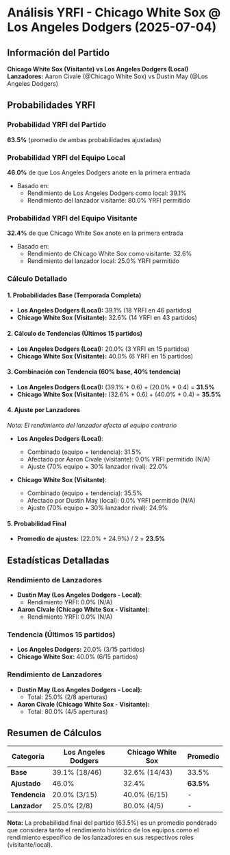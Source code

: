 # Análisis YRFI - Chicago White Sox @ Los Angeles Dodgers (2025-07-04)

## Información del Partido
**Chicago White Sox (Visitante) vs Los Angeles Dodgers (Local)**  
**Lanzadores:** Aaron Civale (@Chicago White Sox) vs Dustin May (@Los Angeles Dodgers)

## Probabilidades YRFI

### Probabilidad YRFI del Partido
**63.5%** (promedio de ambas probabilidades ajustadas)

### Probabilidad YRFI del Equipo Local
**46.0%** de que Los Angeles Dodgers anote en la primera entrada
- Basado en:
  - Rendimiento de Los Angeles Dodgers como local: 39.1%
  - Rendimiento del lanzador visitante: 80.0% YRFI permitido

### Probabilidad YRFI del Equipo Visitante
**32.4%** de que Chicago White Sox anote en la primera entrada
- Basado en:
  - Rendimiento de Chicago White Sox como visitante: 32.6%
  - Rendimiento del lanzador local: 25.0% YRFI permitido

### Cálculo Detallado

#### 1. Probabilidades Base (Temporada Completa)
- **Los Angeles Dodgers (Local):** 39.1% (18 YRFI en 46 partidos)
- **Chicago White Sox (Visitante):** 32.6% (14 YRFI en 43 partidos)

#### 2. Cálculo de Tendencias (Últimos 15 partidos)
- **Los Angeles Dodgers (Local):** 20.0% (3 YRFI en 15 partidos)
- **Chicago White Sox (Visitante):** 40.0% (6 YRFI en 15 partidos)

#### 3. Combinación con Tendencia (60% base, 40% tendencia)
- **Los Angeles Dodgers (Local):** (39.1% * 0.6) + (20.0% * 0.4) = **31.5%**
- **Chicago White Sox (Visitante):** (32.6% * 0.6) + (40.0% * 0.4) = **35.5%**

#### 4. Ajuste por Lanzadores
*Nota: El rendimiento del lanzador afecta al equipo contrario*

- **Los Angeles Dodgers (Local)**:
  - Combinado (equipo + tendencia): 31.5%
  - Afectado por Aaron Civale (visitante): 0.0% YRFI permitido (N/A)
  - Ajuste (70% equipo + 30% lanzador rival): 22.0%

- **Chicago White Sox (Visitante)**:
  - Combinado (equipo + tendencia): 35.5%
  - Afectado por Dustin May (local): 0.0% YRFI permitido (N/A)
  - Ajuste (70% equipo + 30% lanzador rival): 24.9%

#### 5. Probabilidad Final
- **Promedio de ajustes:** (22.0% + 24.9%) / 2 = **23.5%**

## Estadísticas Detalladas


### Rendimiento de Lanzadores
- **Dustin May (Los Angeles Dodgers - Local)**:
  - Rendimiento YRFI: 0.0% (N/A)
- **Aaron Civale (Chicago White Sox - Visitante)**:
  - Rendimiento YRFI: 0.0% (N/A)
### Tendencia (Últimos 15 partidos)
- **Los Angeles Dodgers:** 20.0% (3/15 partidos)
- **Chicago White Sox:** 40.0% (6/15 partidos)

### Rendimiento de Lanzadores
- **Dustin May (Los Angeles Dodgers - Local):**
  - Total: 25.0% (2/8 aperturas)
- **Aaron Civale (Chicago White Sox - Visitante):**
  - Total: 80.0% (4/5 aperturas)

## Resumen de Cálculos
| Categoría | Los Angeles Dodgers  | Chicago White Sox    | Promedio |
|-----------|----------------------|----------------------|----------|
| **Base** | 39.1% (18/46) | 32.6% (14/43) | 33.5% |
| **Ajustado** | 46.0% | 32.4% | **63.5%** |
| **Tendencia** | 20.0% (3/15) | 40.0% (6/15) | - |
| **Lanzador** | 25.0% (2/8) | 80.0% (4/5) | - |

**Nota:** La probabilidad final del partido (63.5%) es un promedio ponderado que considera tanto el rendimiento histórico de los equipos como el rendimiento específico de los lanzadores en sus respectivos roles (visitante/local).